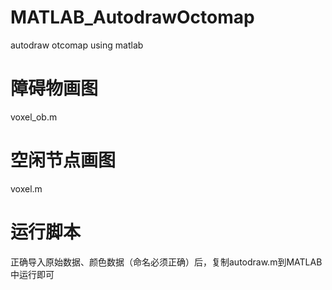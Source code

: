 # MATLAB_AutodrawOctomap
autodraw otcomap using matlab
# 障碍物画图
voxel_ob.m
# 空闲节点画图
voxel.m
# 运行脚本
正确导入原始数据、颜色数据（命名必须正确）后，复制autodraw.m到MATLAB中运行即可
